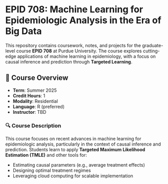 # EPID 708: Machine Learning for Epidemiologic Analysis in the Era of Big Data

This repository contains coursework, notes, and projects for the graduate-level course **EPID 708** at Purdue University. The course explores cutting-edge applications of machine learning in epidemiology, with a focus on causal inference and prediction through **Targeted Learning**.

## 📘 Course Overview

- **Term**: Summer 2025  
- **Credit Hours**: 1  
- **Modality**: Residential  
- **Language**: R (preferred)  
- **Instructor**: TBD  

### 🔍 Course Description

This course focuses on recent advances in machine learning for epidemiologic analysis, particularly in the context of causal inference and prediction. Students learn to apply **Targeted Maximum Likelihood Estimation (TMLE)** and other tools for:

- Estimating causal parameters (e.g., average treatment effects)
- Designing optimal treatment regimes
- Leveraging cloud computing for scalable implementation

